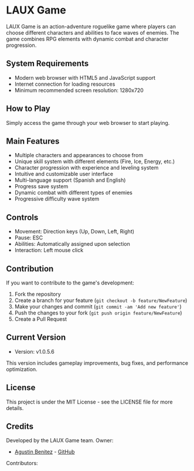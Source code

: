 # LAUX Game

LAUX Game is an action-adventure roguelike game where players can choose different characters and abilities to face waves of enemies. The game combines RPG elements with dynamic combat and character progression.

## System Requirements

- Modern web browser with HTML5 and JavaScript support
- Internet connection for loading resources
- Minimum recommended screen resolution: 1280x720

## How to Play

Simply access the game through your web browser to start playing.

## Main Features

- Multiple characters and appearances to choose from
- Unique skill system with different elements (Fire, Ice, Energy, etc.)
- Character progression with experience and leveling system
- Intuitive and customizable user interface
- Multi-language support (Spanish and English)
- Progress save system
- Dynamic combat with different types of enemies
- Progressive difficulty wave system

## Controls

- Movement: Direction keys (Up, Down, Left, Right)
- Pause: ESC
- Abilities: Automatically assigned upon selection
- Interaction: Left mouse click

## Contribution

If you want to contribute to the game's development:

1. Fork the repository
2. Create a branch for your feature (`git checkout -b feature/NewFeature`)
3. Make your changes and commit (`git commit -am 'Add new feature'`)
4. Push the changes to your fork (`git push origin feature/NewFeature`)
5. Create a Pull Request

## Current Version

- Version: v1.0.5.6

This version includes gameplay improvements, bug fixes, and performance optimization.

## License

This project is under the MIT License - see the LICENSE file for more details.

## Credits

Developed by the LAUX Game team.
Owner:
- [Agustin Benitez](https://agustinbeniteez.github.io) - [GitHub](https://github.com/Agustinbeniteez)

Contributors:
<!-- - [nadie de momento](https://github.com/nadie-de-momento) -->

